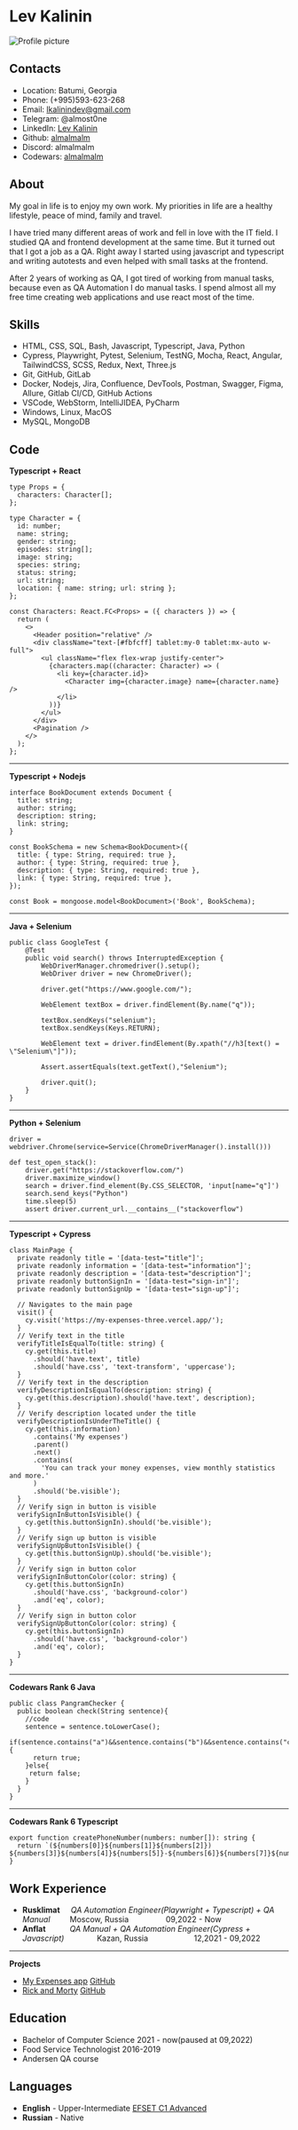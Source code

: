 # Lev Kalinin

![Profile picture](https://avatars.githubusercontent.com/u/68015557?v=4 'Profile picture')

## Contacts

- Location: Batumi, Georgia
- Phone: (+995)593-623-268
- Email: lkalinindev@gmail.com
- Telegram: @almost0ne
- LinkedIn: [Lev Kalinin](https://www.linkedin.com/in/lkalinin/ 'LinkedIn url')
- Github: [almalmalm](https://github.com/almalmalm 'Github url')
- Discord: almalmalm
- Codewars: [almalmalm](https://www.codewars.com/users/almalmalm 'Codewars url')

## About

My goal in life is to enjoy my own work. My priorities in life are a healthy lifestyle, peace of mind, family and travel.

I have tried many different areas of work and fell in love with the IT field. I studied QA and frontend development at the same time. But it turned out that I got a job as a QA. Right away I started using javascript and typescript and writing autotests and even helped with small tasks at the frontend.

After 2 years of working as QA, I got tired of working from manual tasks, because even as QA Automation I do manual tasks. I spend almost all my free time creating web applications and use react most of the time.

## Skills

- HTML, CSS, SQL, Bash, Javascript, Typescript, Java, Python
- Cypress, Playwright, Pytest, Selenium, TestNG, Mocha, React, Angular, TailwindCSS, SCSS, Redux, Next, Three.js
- Git, GitHub, GitLab
- Docker, Nodejs, Jira, Confluence, DevTools, Postman, Swagger, Figma, Allure, Gitlab CI/CD, GitHub Actions
- VSCode, WebStorm, IntelliJIDEA, PyCharm
- Windows, Linux, MacOS
- MySQL, MongoDB

## Code

**Typescript + React**

```
type Props = {
  characters: Character[];
};

type Character = {
  id: number;
  name: string;
  gender: string;
  episodes: string[];
  image: string;
  species: string;
  status: string;
  url: string;
  location: { name: string; url: string };
};

const Characters: React.FC<Props> = ({ characters }) => {
  return (
    <>
      <Header position="relative" />
      <div className="text-[#fbfcff] tablet:my-0 tablet:mx-auto w-full">
        <ul className="flex flex-wrap justify-center">
          {characters.map((character: Character) => (
            <li key={character.id}>
              <Character img={character.image} name={character.name} />
            </li>
          ))}
        </ul>
      </div>
      <Pagination />
    </>
  );
};
```

---

**Typescript + Nodejs**

```
interface BookDocument extends Document {
  title: string;
  author: string;
  description: string;
  link: string;
}

const BookSchema = new Schema<BookDocument>({
  title: { type: String, required: true },
  author: { type: String, required: true },
  description: { type: String, required: true },
  link: { type: String, required: true },
});

const Book = mongoose.model<BookDocument>('Book', BookSchema);
```

---

**Java + Selenium**

```
public class GoogleTest {
    @Test
    public void search() throws InterruptedException {
        WebDriverManager.chromedriver().setup();
        WebDriver driver = new ChromeDriver();

        driver.get("https://www.google.com/");

        WebElement textBox = driver.findElement(By.name("q"));

        textBox.sendKeys("selenium");
        textBox.sendKeys(Keys.RETURN);

        WebElement text = driver.findElement(By.xpath("//h3[text() = \"Selenium\"]"));

        Assert.assertEquals(text.getText(),"Selenium");

        driver.quit();
    }
}
```

---

**Python + Selenium**

```
driver = webdriver.Chrome(service=Service(ChromeDriverManager().install()))

def test_open_stack():
    driver.get("https://stackoverflow.com/")
    driver.maximize_window()
    search = driver.find_element(By.CSS_SELECTOR, 'input[name="q"]')
    search.send_keys("Python")
    time.sleep(5)
    assert driver.current_url.__contains__("stackoverflow")
```

---

**Typescript + Cypress**

```
class MainPage {
  private readonly title = '[data-test="title"]';
  private readonly information = '[data-test="information"]';
  private readonly description = '[data-test="description"]';
  private readonly buttonSignIn = '[data-test="sign-in"]';
  private readonly buttonSignUp = '[data-test="sign-up"]';

  // Navigates to the main page
  visit() {
    cy.visit('https://my-expenses-three.vercel.app/');
  }
  // Verify text in the title
  verifyTitleIsEqualTo(title: string) {
    cy.get(this.title)
      .should('have.text', title)
      .should('have.css', 'text-transform', 'uppercase');
  }
  // Verify text in the description
  verifyDescriptionIsEqualTo(description: string) {
    cy.get(this.description).should('have.text', description);
  }
  // Verify description located under the title
  verifyDescriptionIsUnderTheTitle() {
    cy.get(this.information)
      .contains('My expenses')
      .parent()
      .next()
      .contains(
        'You can track your money expenses, view monthly statistics and more.'
      )
      .should('be.visible');
  }
  // Verify sign in button is visible
  verifySignInButtonIsVisible() {
    cy.get(this.buttonSignIn).should('be.visible');
  }
  // Verify sign up button is visible
  verifySignUpButtonIsVisible() {
    cy.get(this.buttonSignUp).should('be.visible');
  }
  // Verify sign in button color
  verifySignInButtonColor(color: string) {
    cy.get(this.buttonSignIn)
      .should('have.css', 'background-color')
      .and('eq', color);
  }
  // Verify sign in button color
  verifySignUpButtonColor(color: string) {
    cy.get(this.buttonSignIn)
      .should('have.css', 'background-color')
      .and('eq', color);
  }
}
```

---

**Codewars Rank 6 Java**

```
public class PangramChecker {
  public boolean check(String sentence){
    //code
    sentence = sentence.toLowerCase();
    if(sentence.contains("a")&&sentence.contains("b")&&sentence.contains("c")&&sentence.contains("d")&&sentence.contains("e")&&sentence.contains("f")&&sentence.contains("g")&&sentence.contains("h")&&sentence.contains("i")&&sentence.contains("j")&&sentence.contains("k")&&sentence.contains("l")&&sentence.contains("m")&&sentence.contains("n")&&sentence.contains("o")&&sentence.contains("p")&&sentence.contains("q")&&sentence.contains("r")&&sentence.contains("s")&&sentence.contains("t")&&sentence.contains("u")&&sentence.contains("w")&&sentence.contains("y")&&sentence.contains("x")&&sentence.contains("y")&&sentence.contains("z")){
      return true;
    }else{
     return false;
    }
  }
}
```

---

**Codewars Rank 6 Typescript**

```
export function createPhoneNumber(numbers: number[]): string {
  return `(${numbers[0]}${numbers[1]}${numbers[2]}) ${numbers[3]}${numbers[4]}${numbers[5]}-${numbers[6]}${numbers[7]}${numbers[8]}${numbers[9]}`
}
```

## Work Experience

- **Rusklimat** &nbsp; &nbsp; _QA Automation Engineer(Playwright + Typescript) + QA Manual_ &nbsp; &nbsp; &nbsp; &nbsp; Moscow, Russia &nbsp; &nbsp; &nbsp; &nbsp; &nbsp; &nbsp; &nbsp; &nbsp; 09,2022 - Now
- **Anflat** &nbsp; &nbsp; &nbsp; &nbsp; &nbsp; _QA Manual + QA Automation Engineer(Cypress + Javascript)_ &nbsp; &nbsp; &nbsp; &nbsp; &nbsp; &nbsp; &nbsp; Kazan, Russia &nbsp; &nbsp; &nbsp; &nbsp; &nbsp; &nbsp; &nbsp; &nbsp; &nbsp; &nbsp; 12,2021 - 09,2022

---

**Projects**

- [My Expenses app](https://my-expenses-three.vercel.app/ 'App about money spending') [GitHub](https://github.com/almalmalm/my-expenses 'GitHub url')
- [Rick and Morty](https://rick-and-morty-almalmalm.vercel.app/ 'App about Rick and Morty series') [GitHub](https://github.com/almalmalm/rick-and-morty 'GitHub url')

## Education

- Bachelor of Computer Science 2021 - now(paused at 09,2022)
- Food Service Technologist 2016-2019
- Andersen QA course

## Languages

- **English** - Upper-Intermediate [EFSET C1 Advanced](https://www.efset.org/cert/2BwmeD 'EFSET certificate')
- **Russian** - Native
